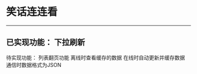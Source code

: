 # 笑话连连看

------------------------
已实现功能：
下拉刷新
------------------------
待实现功能：
列表翻页功能
离线时查看缓存的数据
在线时自动更新并缓存数据
通信时数据格式为JSON


